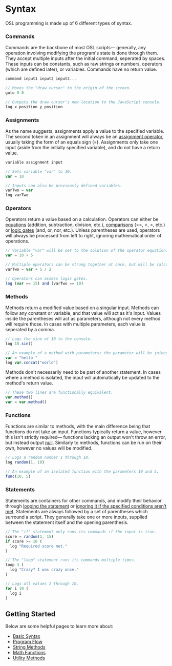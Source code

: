 # Syntax

OSL programming is made up of 6 different types of syntax.

### Commands

Commands are the backbone of most OSL scripts— generally, any operation involving modifying the program's state is done through them. They accept multiple inputs after the initial command, seperated by spaces. These inputs can be constants, such as raw strings or numbers, operators (which are defined later), or variables. Commands have no return value.
```javascript
command input1 input2 input3...
```
```javascript
// Moves the "draw cursor" to the origin of the screen.
goto 0 0

// Outputs the draw cursor's new location to the JavaScript console.
log x_position y_position
```

### Assignments

As the name suggests, assignments apply a value to the specified variable. The second token in an assignment will always be an [assignment operator](/basics/assignment-operators), usually taking the form of an equals sign (=). Assignments only take one input (aside from the initially specified variable), and do not have a return value.

```javascript
variable assignment input
```
```javascript
// Sets variable "var" to 10.
var = 10

// Inputs can also be previously defined variables.
varTwo = var
log varTwo
```

### Operators

Operators return a value based on a calculation. Operators can either be [equations](/operators/mathematical-usage) (addition, subtraction, division, etc.), [comparisons](/operators/comparative-operators) (==, <, >, etc.) or [logic gates](/operators/logical-operators) (and, or, nor, etc.). Unless parentheses are used, operators will always be processed from left to right, ignoring mathematical order of operations.

```javascript
// Variable "var" will be set to the solution of the operator equation.
var = 10 + 5

// Multiple operators can be strung together at once, but will be calculated left to right.
varTwo = var + 5 / 2

// Operators can assess logic gates.
log (var == 15) and (varTwo == 10)
```

### Methods

Methods return a modified value based on a singular input. Methods can follow any constant or variable, and that value will act as it's input. Values inside the parentheses will act as parameters, although not every method will require those. In cases with multiple parameters, each value is seperated by a comma.

```javascript
// Logs the sine of 10 to the console.
log 10.sin()

// An example of a method with parameters; the parameter will be joined with the input.
var = "hello "
log var.concat("world")
```

Methods don't necessarily need to be part of another statement. In cases where a method is isolated, the input will automatically be updated to the method's return value.

```javascript
// These two lines are functionally equivalent.
var.method()
var = var.method()
```

### Functions

Functions are similar to methods, with the main difference being that functions do not take an input. Functions typically return a value, however this isn't strictly required— functions lacking an output won't throw an error, but instead output [null](/basics/types#null). Similarly to methods, functions can be run on their own, however no values will be modified.

```javascript
// Logs a random number 1 through 10.
log random(1, 10)

// An example of an isolated function with the parameters 10 and 5.
func(10, 5)
```

### Statements

Statements are containers for other commands, and modify their behavior through [looping the statement](/program-flow/iteration) or [ignoring it if the specified conditions aren't met](/program-flow/if-statements). Statements are always followed by a set of parentheses which surround a script. They generally take one or more inputs, supplied between the statement itself and the opening parenthesis.


```javascript
// The "if" statement only runs its commands if the input is true.
score = random(1, 15)
if score >= 10 (
  log "Required score met."
)

// The "loop" statement runs its commands multiple times.
loop 3 (
  log "Crazy? I was crazy once."
)

// Logs all values 1 through 10.
for i 10 (
  log i
)
```

## Getting Started

Below are some helpful pages to learn more about:
- [Basic Syntax](basics/types.md)
- [Program Flow](program-flow/if-statements/README.md)
- [String Methods](methods/strings/README.md)
- [Math Functions](functions/math/README.md)
- [Utility Methods](methods/utilities/README.md)

